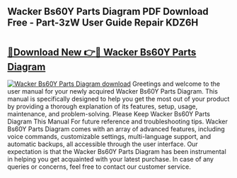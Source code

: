 ## Wacker Bs60Y Parts Diagram PDF Download Free - Part-3zW User Guide Repair KDZ6H

# <h2><a href="http://dfies81.blite.top/?on=Wacker+Bs60Y+Parts+Diagram">🔗Download New 👉🔴 Wacker Bs60Y Parts Diagram</a></h2>

[![Wacker Bs60Y Parts Diagram download](https://i.imgur.com/lujVjoI.png)](http://dfies81.blite.top/?on=Wacker+Bs60Y+Parts+Diagram)
Greetings and welcome to the user manual for your newly acquired Wacker Bs60Y Parts Diagram. This manual is specifically designed to help you get the most out of your product by providing a thorough explanation of its features, setup, usage, maintenance, and problem-solving. Please Keep Wacker Bs60Y Parts Diagram This Manual For future reference and troubleshooting tips. Wacker Bs60Y Parts Diagram comes with an array of advanced features, including voice commands, customizable settings, multi-language support, and automatic backups, all accessible through the user interface. Our expectation is that the Wacker Bs60Y Parts Diagram has been instrumental in helping you get acquainted with your latest purchase. In case of any queries or concerns, feel free to contact our customer service.
